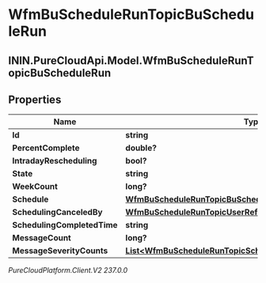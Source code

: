 # WfmBuScheduleRunTopicBuScheduleRun

## ININ.PureCloudApi.Model.WfmBuScheduleRunTopicBuScheduleRun

## Properties

|Name | Type | Description | Notes|
|------------ | ------------- | ------------- | -------------|
| **Id** | **string** |  | [optional] |
| **PercentComplete** | **double?** |  | [optional] |
| **IntradayRescheduling** | **bool?** |  | [optional] |
| **State** | **string** |  | [optional] |
| **WeekCount** | **long?** |  | [optional] |
| **Schedule** | [**WfmBuScheduleRunTopicBuScheduleReference**](WfmBuScheduleRunTopicBuScheduleReference) |  | [optional] |
| **SchedulingCanceledBy** | [**WfmBuScheduleRunTopicUserReference**](WfmBuScheduleRunTopicUserReference) |  | [optional] |
| **SchedulingCompletedTime** | **string** |  | [optional] |
| **MessageCount** | **long?** |  | [optional] |
| **MessageSeverityCounts** | [**List&lt;WfmBuScheduleRunTopicSchedulerMessageSeverityCount&gt;**](WfmBuScheduleRunTopicSchedulerMessageSeverityCount) |  | [optional] |



_PureCloudPlatform.Client.V2 237.0.0_

